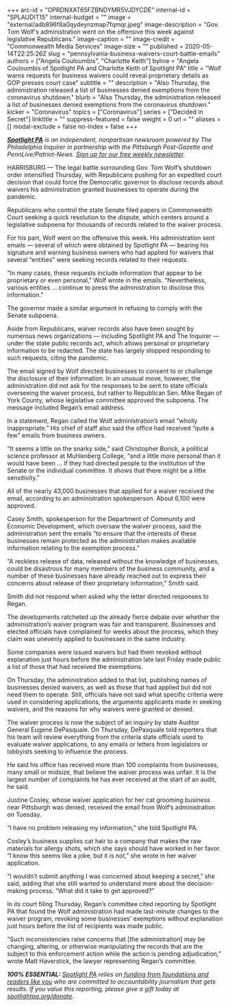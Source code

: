 +++
arc-id = "OPRDNXAT65FZBNDYMR5VJDYCDE"
internal-id = "SPLAUDIT15"
internal-budget = ""
image = "external/adb896f8a0qydeynzmap7fqmqr.jpeg"
image-description = "Gov. Tom Wolf's administration went on the offensive this week against legislative Republicans."
image-caption = ""
image-credit = "Commonwealth Media Services"
image-size = ""
published = 2020-05-14T22:25:26Z
slug = "pennsylvania-business-waivers-court-battle-emails"
authors = ["Angela Couloumbis", "Charlotte Keith"]
byline = "Angela Couloumbis of Spotlight PA and Charlotte Keith of Spotlight PA"
title = "Wolf warns requests for business waivers could reveal proprietary details as GOP presses court case"
subtitle = ""
description = "Also Thursday, the administration released a list of businesses denied exemptions from the coronavirus shutdown."
blurb = "Also Thursday, the administration released a list of businesses denied exemptions from the coronavirus shutdown."
kicker = "Coronavirus"
topics = ["Coronavirus"]
series = ["Decided in Secret"]
linktitle = ""
suppress-featured = false
weight = 0
url = ""
aliases = []
modal-exclude = false
no-index = false
+++

<a href="https://lesspage.com/"><i><b>Spotlight PA</b></i></a><i> is an independent, nonpartisan newsroom powered by The Philadelphia Inquirer in partnership with the Pittsburgh Post-Gazette and PennLive/Patriot-News. </i><a href="https://lesspage.com/newsletters"><i>Sign up for our free weekly newsletter</i></a><i>.</i>

HARRISBURG — The legal battle surrounding Gov. Tom Wolf’s shutdown order intensified Thursday, with Republicans pushing for an expedited court decision that could force the Democratic governor to disclose records about waivers his administration granted businesses to operate during the pandemic.

Republicans who control the state Senate filed papers in Commonwealth Court seeking a quick resolution to the dispute, which centers around a legislative subpoena for thousands of records related to the waiver process.

For his part, Wolf went on the offensive this week. His administration sent emails — several of which were obtained by Spotlight PA — bearing his signature and warning business owners who had applied for waivers that several “entities” were seeking records related to their requests.

“In many cases, these requests include information that appear to be proprietary or even personal,” Wolf wrote in the emails. “Nevertheless, various entities … continue to press the administration to disclose this information.”

The governor made a similar argument in refusing to comply with the Senate subpoena.

Aside from Republicans, waiver records also have been sought by numerous news organizations — including Spotlight PA and The Inquirer — under the state public records act, which allows personal or proprietary information to be redacted. The state has largely stopped responding to such requests, citing the pandemic.

<script src="https://lesspage.com/embed.js" async></script><div data-spl-embed-version="1" data-spl-src="https://lesspage.com/embeds/donate/"></div>

The email signed by Wolf directed businesses to consent to or challenge the disclosure of their information. In an unusual move, however, the administration did not ask for the responses to be sent to state officials overseeing the waiver process, but rather to Republican Sen. Mike Regan of York County, whose legislative committee approved the subpoena. The message included Regan’s email address.

In a statement, Regan called the Wolf administration’s email “wholly inappropriate.” His chief of staff also said the office had received “quite a few” emails from business owners.

“It seems a little on the snarky side,” said Christopher Borick, a political science professor at Muhlenberg College, “and a little more personal than it would have been ... if they had directed people to the institution of the Senate or the individual committee. It shows that there might be a little sensitivity.”

All of the nearly 43,000 businesses that applied for a waiver received the email, according to an administration spokesperson. About 6,100 were approved.

Casey Smith, spokesperson for the Department of Community and Economic Development, which oversaw the waiver process, said the administration sent the emails “to ensure that the interests of these businesses remain protected as the administration makes available information relating to the exemption process.”

“A reckless release of data, released without the knowledge of businesses, could be disastrous for many members of the business community, and a number of these businesses have already reached out to express their concerns about release of their proprietary information,” Smith said.

Smith did not respond when asked why the letter directed responses to Regan.

The developments ratcheted up the already fierce debate over whether the administration’s waiver program was fair and transparent. Businesses and elected officials have complained for weeks about the process, which they claim was unevenly applied to businesses in the same industry.

Some companies were issued waivers but had them revoked without explanation just hours before the administration late last Friday made public a list of those that had received the exemptions.

<script src="https://lesspage.com/embed.js" async></script><div data-spl-embed-version="1" data-spl-src="https://lesspage.com/embeds/newsletter/"></div>


On Thursday, the administration added to that list, publishing names of businesses denied waivers, as well as those that had applied but did not need them to operate. Still, officials have not said what specific criteria were used in considering applications, the arguments applicants made in seeking waivers, and the reasons for why waivers were granted or denied.

The waiver process is now the subject of an inquiry by state Auditor General Eugene DePasquale. On Thursday, DePasquale told reporters that his team will review everything from the criteria state officials used to evaluate waiver applications, to any emails or letters from legislators or lobbyists seeking to influence the process.

He said his office has received more than 100 complaints from businesses, many small or midsize, that believe the waiver process was unfair. It is the largest number of complaints he has ever received at the start of an audit, he said.

Justine Cosley, whose waiver application for her cat grooming business near Pittsburgh was denied, received the email from Wolf’s administration on Tuesday.

“I have no problem releasing my information,” she told Spotlight PA.

Cosley’s business supplies cat hair to a company that makes the raw materials for allergy shots, which she says should have worked in her favor. “I know this seems like a joke, but it is not,” she wrote in her waiver application.

“I wouldn’t submit anything I was concerned about keeping a secret,” she said, adding that she still wanted to understand more about the decision-making process. “What did it take to get approved?”

In its court filing Thursday, Regan’s committee cited reporting by Spotlight PA that found the Wolf administration had made last-minute changes to the waiver program, revoking some businesses’ exemptions without explanation just hours before the list of recipients was made public.

“Such inconsistencies raise concerns that [the administration] may be changing, altering, or otherwise manipulating the records that are the subject to this enforcement action while the action is pending adjudication,” wrote Matt Haverstick, the lawyer representing Regan’s committee.

<i><b>100% ESSENTIAL:</b></i> <a href="https://lesspage.com/"><i>Spotlight PA</i></a><i> relies on</i><a href="https://lesspage.com/support"><i> funding from foundations and readers like you</i></a><i> who are committed to accountability journalism that gets results. If you value this reporting, please give a gift today at </i><a href="https://lesspage.com/donate"><i>spotlightpa.org/donate</i></a><i>.</i>

<script src="https://lesspage.com/embed.js" async></script><div data-spl-embed-version="1" data-spl-src="https://lesspage.com/embeds/tips/?tip_text=%3Cb%3EDo%20you%20have%20information%20about%20a%20business%20waiver%20that%20was%20issued%20and%20then%20revoked%3F%3C%2Fb%3E%20We%20want%20to%20hear%20from%20you."></div> 
